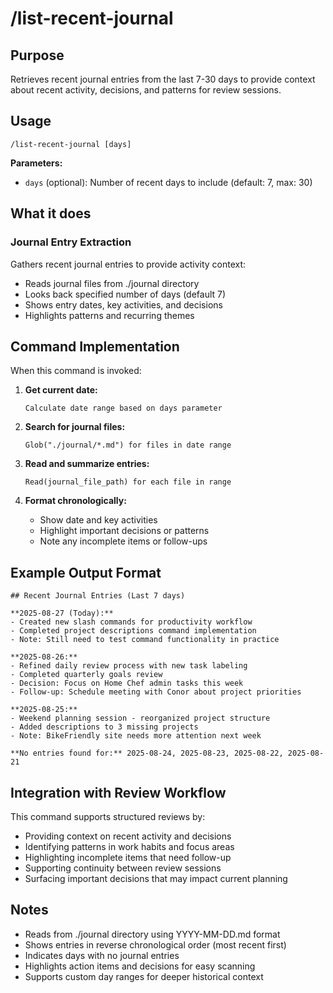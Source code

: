 # /list-recent-journal

## Purpose
Retrieves recent journal entries from the last 7-30 days to provide context about recent activity, decisions, and patterns for review sessions.

## Usage
```
/list-recent-journal [days]
```

**Parameters:**
- `days` (optional): Number of recent days to include (default: 7, max: 30)

## What it does

### Journal Entry Extraction
Gathers recent journal entries to provide activity context:
- Reads journal files from ./journal directory
- Looks back specified number of days (default 7)
- Shows entry dates, key activities, and decisions
- Highlights patterns and recurring themes

## Command Implementation

When this command is invoked:

1. **Get current date:**
   ```
   Calculate date range based on days parameter
   ```

2. **Search for journal files:**
   ```
   Glob("./journal/*.md") for files in date range
   ```

3. **Read and summarize entries:**
   ```
   Read(journal_file_path) for each file in range
   ```

4. **Format chronologically:**
   - Show date and key activities
   - Highlight important decisions or patterns
   - Note any incomplete items or follow-ups

## Example Output Format

```
## Recent Journal Entries (Last 7 days)

**2025-08-27 (Today):**
- Created new slash commands for productivity workflow
- Completed project descriptions command implementation
- Note: Still need to test command functionality in practice

**2025-08-26:**
- Refined daily review process with new task labeling
- Completed quarterly goals review
- Decision: Focus on Home Chef admin tasks this week
- Follow-up: Schedule meeting with Conor about project priorities

**2025-08-25:**
- Weekend planning session - reorganized project structure
- Added descriptions to 3 missing projects
- Note: BikeFriendly site needs more attention next week

**No entries found for:** 2025-08-24, 2025-08-23, 2025-08-22, 2025-08-21
```

## Integration with Review Workflow

This command supports structured reviews by:
- Providing context on recent activity and decisions
- Identifying patterns in work habits and focus areas
- Highlighting incomplete items that need follow-up
- Supporting continuity between review sessions
- Surfacing important decisions that may impact current planning

## Notes

- Reads from ./journal directory using YYYY-MM-DD.md format
- Shows entries in reverse chronological order (most recent first)
- Indicates days with no journal entries
- Highlights action items and decisions for easy scanning
- Supports custom day ranges for deeper historical context